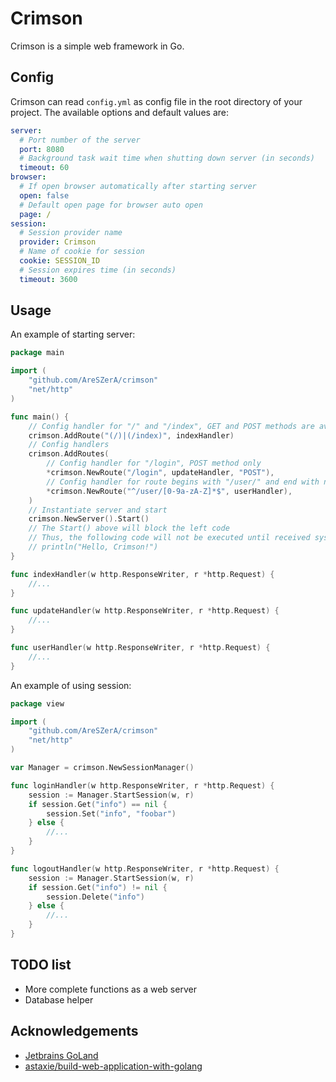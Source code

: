 # Crimson

Crimson is a simple web framework in Go.

## Config

Crimson can read `config.yml` as config file in the root directory of your project. The available options and default
values are:

```yaml
server:
  # Port number of the server
  port: 8080
  # Background task wait time when shutting down server (in seconds)
  timeout: 60
browser:
  # If open browser automatically after starting server
  open: false
  # Default open page for browser auto open
  page: /
session:
  # Session provider name
  provider: Crimson
  # Name of cookie for session
  cookie: SESSION_ID
  # Session expires time (in seconds)
  timeout: 3600
```

## Usage

An example of starting server:

```go
package main

import (
	"github.com/AreSZerA/crimson"
	"net/http"
)

func main() {
	// Config handler for "/" and "/index", GET and POST methods are available
	crimson.AddRoute("(/)|(/index)", indexHandler)
	// Config handlers
	crimson.AddRoutes(
		// Config handler for "/login", POST method only
		*crimson.NewRoute("/login", updateHandler, "POST"),
		// Config handler for route begins with "/user/" and end with numbers and letters  
		*crimson.NewRoute("^/user/[0-9a-zA-Z]*$", userHandler),
	)
	// Instantiate server and start
	crimson.NewServer().Start()
	// The Start() above will block the left code
	// Thus, the following code will not be executed until received system interrupt signal")
	// println("Hello, Crimson!")
}

func indexHandler(w http.ResponseWriter, r *http.Request) {
	//...
}

func updateHandler(w http.ResponseWriter, r *http.Request) {
	//...
}

func userHandler(w http.ResponseWriter, r *http.Request) {
	//...
}
```

An example of using session:

```go
package view

import (
	"github.com/AreSZerA/crimson"
	"net/http"
)

var Manager = crimson.NewSessionManager()

func loginHandler(w http.ResponseWriter, r *http.Request) {
	session := Manager.StartSession(w, r)
	if session.Get("info") == nil {
		session.Set("info", "foobar")
	} else {
		//...
	}
}

func logoutHandler(w http.ResponseWriter, r *http.Request) {
	session := Manager.StartSession(w, r)
	if session.Get("info") != nil {
		session.Delete("info")
	} else {
		//...
	}
}
```

## TODO list

- More complete functions as a web server
- Database helper

## Acknowledgements

- [Jetbrains GoLand](https://www.jetbrains.com/go/)
- [astaxie/build-web-application-with-golang](https://github.com/astaxie/build-web-application-with-golang)